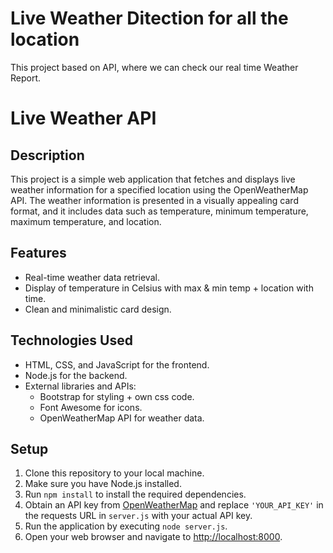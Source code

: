 # Live Weather Ditection for all the location
This project based on  API, where we can check our real time Weather Report.
# Live Weather API

## Description

This project is a simple web application that fetches and displays live weather information for a specified location using the OpenWeatherMap API. The weather information is presented in a visually appealing card format, and it includes data such as temperature, minimum temperature, maximum temperature, and location.

## Features

- Real-time weather data retrieval.
- Display of temperature in Celsius with max & min temp + location with time.
- Clean and minimalistic card design.

## Technologies Used

- HTML, CSS, and JavaScript for the frontend.
- Node.js for the backend.
- External libraries and APIs:
  - Bootstrap for styling + own css code.
  - Font Awesome for icons.
  - OpenWeatherMap API for weather data.

## Setup

1. Clone this repository to your local machine.
2. Make sure you have Node.js installed.
3. Run `npm install` to install the required dependencies.
4. Obtain an API key from [OpenWeatherMap](https://openweathermap.org/api) and replace `'YOUR_API_KEY'` in the requests URL in `server.js` with your actual API key.
5. Run the application by executing `node server.js`.
6. Open your web browser and navigate to [http://localhost:8000](http://localhost:8000).
